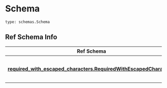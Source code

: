 # Schema
```
type: schemas.Schema
```

## Ref Schema Info
Ref Schema | Input Type | Output Type
---------- | ---------- | -----------
[**required_with_escaped_characters.RequiredWithEscapedCharacters**](../../../../../../../../components/schema/required_with_escaped_characters.md) | [required_with_escaped_characters.RequiredWithEscapedCharactersDictInput](../../../../../../../../components/schema/required_with_escaped_characters.md#requiredwithescapedcharactersdictinput), [required_with_escaped_characters.RequiredWithEscapedCharactersDict](../../../../../../../../components/schema/required_with_escaped_characters.md#requiredwithescapedcharactersdict), str, datetime.date, datetime.datetime, uuid.UUID, int, float, bool, None, list, tuple, bytes, io.FileIO, io.BufferedReader | [required_with_escaped_characters.RequiredWithEscapedCharactersDict](../../../../../../../../components/schema/required_with_escaped_characters.md#requiredwithescapedcharactersdict), str, float, int, bool, None, tuple, bytes, io.FileIO
